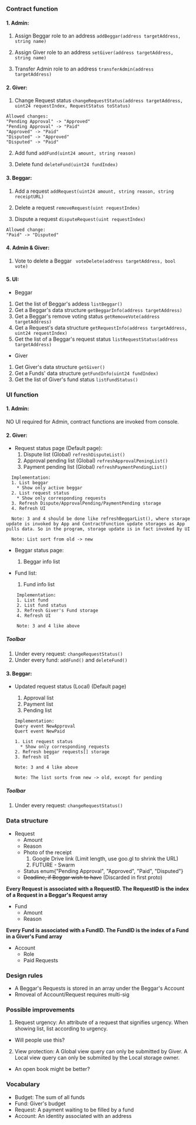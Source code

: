 ### Contract function
#### 1. Admin:
  1. Assign Beggar role to an address
  `addBeggar(address targetAddress, string name)`

  2. Assign Giver role to an address
  `setGiver(address targetAddress, string name)`

  3. Transfer Admin role to an address
  `transferAdmin(address targetAddress)`

#### 2. Giver:
  1. Change Request status
  `changeRequestStatus(address targetAddress, uint24 requestIndex, RequestStatus toStatus)`


  ```  
  Allowed changes:
  "Pending Approval" -> "Approved"  
  "Pending Approval" -> "Paid"  
  "Approved" -> "Paid"
  "Disputed" -> "Approved"
  "Disputed" -> "Paid"
  ```

  2. Add fund
  `addFund(uint24 amount, string reason)`

  3. Delete fund 
  `deleteFund(uint24 fundIndex)`
  

#### 3. Beggar:
  1. Add a request
  `addRequest(uint24 amount, string reason, string receiptURL)`

  2. Delete a request
  `removeRequest(uint requestIndex)`
  
  3. Dispute a request 
  `disputeRequest(uint requestIndex)`
    

  ```
  Allowed change:
  "Paid" -> "Disputed"
  ```

#### 4. Admin & Giver:
  1. Vote to delete a Beggar
  ` voteDelete(address targetAddress, bool vote)`   

#### 5. UI:
* Beggar

1. Get the list of Beggar's addess
`listBeggar()`
2. Get a Beggar's data structure
`getBeggarInfo(address targetAddress)`
3. Get a Beggar's remove voting status
`getRemoveVote(address targetAddress)`
4. Get a Request's data structure
`getRequestInfo(address targetAddress, uint24 requestIndex)`    
5. Get the list of a Beggar's request status
`listRequestStatus(address targetAddress)`

* Giver

1. Get Giver's data structure
`getGiver()`
2. Get a Funds' data structure
`getFundInfo(uint24 fundIndex)`
3. Get the list of Giver's fund status
`listFundStatus()`


### UI function
#### 1. Admin: 
  NO UI required for Admin, contract functions are invoked from console.
    
#### 2. Giver:
  * Request status page (Default page): 
    1. Dispute list (Global)
    `refreshDisputeList()`
    2. Approval pending list (Global)
    `refreshApprovalPeningList()`
    3. Payment pending list (Global)
    `refreshPaymentPendingList()`

  ```
    Implementation:
    1. List beggar
      * Show only active beggar
    2. List request status
      * Show only corresponding requests
    3. Refresh Dispute/ApprovalPending/PaymentPending storage
    4. Refresh UI

    Note: 3 and 4 should be done like refreshBeggarList(), where storage update is invoked by App and ContractFunction update storages as App pulls data. So in the program, storage update is in fact invoked by UI

    Note: List sort from old -> new
  ```
  * Beggar status page:
    1. Beggar info list
  	
  * Fund list:
    1. Fund info list
    
  ```
      Implementation:
      1. List fund
      2. List fund status
      3. Refresh Giver's Fund storage    
      4. Refresh UI

      Note: 3 and 4 like above
  ```

##### Toolbar 
  1. Under every request:
  `changeRequestStatus()`
  2. Under every fund:
  `addFund()` and `deleteFund()`

  
#### 3. Beggar:
* Updated request status (Local) (Default page) 
    1. Approval list
    2. Payment list
    3. Pending list
    
    ```
    Implementation:
    Query event NewApproval
    Quert event NewPaid

    1. List request status
      * Show only corresponding requests
    2. Refresh beggar requests[] storage
    3. Refresh UI
    
    Note: 3 and 4 like above
  
    Note: The list sorts from new -> old, except for pending

    ```

##### Toolbar 
  1. Under every request:
  `changeRequestStatus()`

### Data structure
* Request 
  * Amount
  * Reason
  * Photo of the receipt
    1. Google Drive link (Limit length, use goo.gl to shrink the URL)
    2. FUTURE - Swarm
  * Status enum{"Pending Approval", "Approved", "Paid", "Disputed"}
  * ~~Deadline, if Beggar wish to have~~ (Discarded in first proto)
  
**Every Request is associated with a RequestID. The RequestID is the index of a Request in a Beggar's Request array**

* Fund
  * Amount
  * Reason
  
**Every Fund is associated with a FundID. The FundID is the index of a Fund in a Giver's Fund array**  

* Account
  * Role
  * Paid Requests

  
### Design rules
* A Beggar's Requests is stored in an array under the Beggar's Account
* Rmoveal of Account/Request requires multi-sig

### Possible improvements
1. Request urgency: An attribute of a request that signifies urgency. When showing list, list according to urgency.
  * Will people use this?
2. View protection: A Global view query can only be submitted by Giver. A Local view query can only be submiited by the Local storage owner.
  * An open book might be better?


  
### Vocabulary
* Budget: The sum of all funds
* Fund: Giver's budget
* Request: A payment waiting to be filled by a fund
* Account: An identity associated with an address